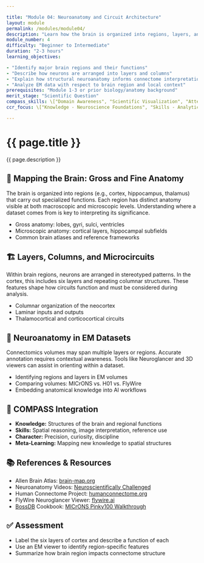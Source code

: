 ```yaml
---

title: "Module 04: Neuroanatomy and Circuit Architecture"
layout: module
permalink: /modules/module04/
description: "Learn how the brain is organized into regions, layers, and systems—and how those structures shape connectivity."
module_number: 4
difficulty: "Beginner to Intermediate"
duration: "2-3 hours"
learning_objectives:

- "Identify major brain regions and their functions"
- "Describe how neurons are arranged into layers and columns"
- "Explain how structural neuroanatomy informs connectome interpretation"
- "Analyze EM data with respect to brain region and local context"
prerequisites: "Module 1-3 or prior biology/anatomy background"
merit_stage: "Scientific Question"
compass_skills: \["Domain Awareness", "Scientific Visualization", "Attention to Detail"]
ccr_focus: \["Knowledge - Neuroscience Foundations", "Skills - Analytical Thinking"]

---
```


<div class="main-content">
  <div class="hero">
    <div class="hero-content">
      <h1>{{ page.title }}</h1>
      <p class="hero-subtitle">{{ page.description }}</p>
    </div>
  </div>

  <div class="cards-grid module-cards">
<div class="card module-card">
    <h2>🧭 Mapping the Brain: Gross and Fine Anatomy</h2>
    <p>The brain is organized into regions (e.g., cortex, hippocampus, thalamus) that carry out specialized functions. Each region has distinct anatomy visible at both macroscopic and microscopic levels. Understanding where a dataset comes from is key to interpreting its significance.</p>
    <ul>
      <li>Gross anatomy: lobes, gyri, sulci, ventricles</li>
      <li>Microscopic anatomy: cortical layers, hippocampal subfields</li>
      <li>Common brain atlases and reference frameworks</li>
    </ul>
  </div>

  <div class="card module-card">
    <h2>🏗️ Layers, Columns, and Microcircuits</h2>
    <p>Within brain regions, neurons are arranged in stereotyped patterns. In the cortex, this includes six layers and repeating columnar structures. These features shape how circuits function and must be considered during analysis.</p>
    <ul>
      <li>Columnar organization of the neocortex</li>
      <li>Laminar inputs and outputs</li>
      <li>Thalamocortical and corticocortical circuits</li>
    </ul>
  </div>

  <div class="card module-card">
    <h2>🔬 Neuroanatomy in EM Datasets</h2>
    <p>Connectomics volumes may span multiple layers or regions. Accurate annotation requires contextual awareness. Tools like Neuroglancer and 3D viewers can assist in orienting within a dataset.</p>
    <ul>
      <li>Identifying regions and layers in EM volumes</li>
      <li>Comparing volumes: MICrONS vs. H01 vs. FlyWire</li>
      <li>Embedding anatomical knowledge into AI workflows</li>
    </ul>
  </div>

  <div class="card module-card">
    <h2>🎯 COMPASS Integration</h2>
    <ul>
      <li><strong>Knowledge:</strong> Structures of the brain and regional functions</li>
      <li><strong>Skills:</strong> Spatial reasoning, image interpretation, reference use</li>
      <li><strong>Character:</strong> Precision, curiosity, discipline</li>
      <li><strong>Meta-Learning:</strong> Mapping new knowledge to spatial structures</li>
    </ul>
  </div>

  <div class="card module-card">
    <h2>📚 References & Resources</h2>
    <ul>
      <li>Allen Brain Atlas: <a href="https://portal.brain-map.org">brain-map.org</a></li>
      <li>Neuroanatomy Videos: <a href="https://www.youtube.com/@NeuroscientificallyChallenged">Neuroscientifically Challenged</a></li>
      <li>Human Connectome Project: <a href="https://www.humanconnectome.org">humanconnectome.org</a></li>
      <li>FlyWire Neuroglancer Viewer: <a href="https://flywire.ai">flywire.ai</a></li>
      <li><a href="https://bossdb.org">BossDB</a> Cookbook: <a href="https://github.com/aplbrain/bossdb_cookbook/blob/main/notebooks/IARPA-MICrONS-Pinky100.ipynb">MICrONS Pinky100 Walkthrough</a></li>
    </ul>
  </div>

  <div class="card module-card">
    <h2>✅ Assessment</h2>
    <ul>
      <li>Label the six layers of cortex and describe a function of each</li>
      <li>Use an EM viewer to identify region-specific features</li>
      <li>Summarize how brain region impacts connectome structure</li>
    </ul>
  </div>
</div>
</div>
